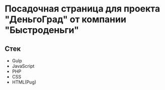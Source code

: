 # Посадочная страница для проекта "ДеньгоГрад" от компании "Быстроденьги"

## Стек

- Gulp
- JavaScript
- PHP
- CSS
- HTML(Pug)
